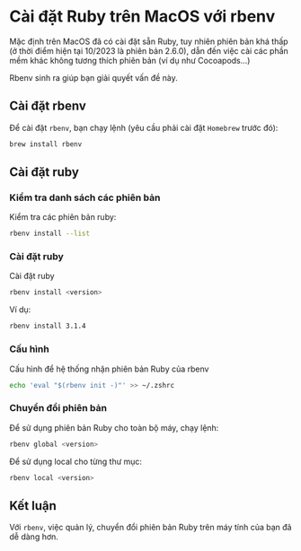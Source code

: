 # Cài đặt Ruby trên MacOS với rbenv

Mặc định trên MacOS đã có cài đặt sẵn Ruby, tuy nhiên phiên bản khá thấp (ở thời điểm hiện tại 10/2023 là phiên bản 2.6.0), dẫn đến việc cài các phần mềm khác không tương thích phiên bản (ví dụ như Cocoapods...)

Rbenv sinh ra giúp bạn giải quyết vấn đề này.

## Cài đặt rbenv

Để cài đặt `rbenv`, bạn chạy lệnh (yêu cầu phải cài đặt `Homebrew` trước đó):

```bash
brew install rbenv
```

## Cài đặt ruby

### Kiểm tra danh sách các phiên bản

Kiểm tra các phiên bản ruby:

```bash
rbenv install --list
```

### Cài đặt ruby

Cài đặt ruby
```bash
rbenv install <version>
```
Ví dụ:
```bash
rbenv install 3.1.4
```

### Cấu hình

Cấu hình để hệ thống nhận phiên bản Ruby của rbenv
```bash
echo 'eval "$(rbenv init -)"' >> ~/.zshrc
```

### Chuyển đổi phiên bản

Để sử dụng phiên bản Ruby cho toàn bộ máy, chạy lệnh:
```bash
rbenv global <version>
```

Để sử dụng local cho từng thư mục:
```bash
rbenv local <version>
```

## Kết luận

Với `rbenv`, việc quản lý, chuyển đổi phiên bản Ruby trên máy tính của bạn đã dễ dàng hơn.
